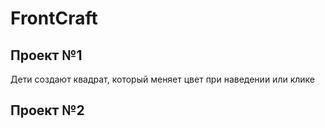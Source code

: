 <h1>FrontCraft</h1>
<h2>Проект №1</h2>
Дети создают квадрат, который меняет цвет при наведении или клике
<h2>Проект №2</h2>

